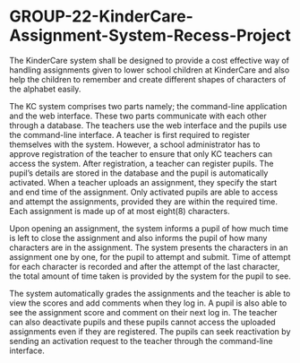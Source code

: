 # GROUP-22-KinderCare-Assignment-System-Recess-Project
The KinderCare system shall be designed to provide a cost effective way of handling assignments given to lower school children at KinderCare and also help the children to remember and create different shapes of characters of the alphabet easily. 

The KC system comprises two parts namely; the command-line application and the web interface. These two parts communicate with each other through a database. The teachers use the web interface and the pupils use the command-line interface. A teacher is first required to register themselves with the system. However, a school administrator has to approve registration of the teacher to ensure that only KC teachers can access the system. After registration, a teacher can register pupils. The pupil’s details are stored in the database and the pupil is automatically activated. When a teacher uploads an assignment, they specify the start and end time of the assignment. Only activated pupils are able to access and attempt the assignments, provided they are within the required time. Each assignment is made up of at most eight(8) characters.  

Upon opening an assignment, the system informs a pupil of how much time is left to close the assignment and also informs the pupil of how many characters are in the assignment. The system presents the characters in an assignment one by one, for the pupil to attempt and submit. Time of attempt for each character is recorded and after the attempt of the last character, the total amount of time taken is provided by the system for the pupil to see. 

The system automatically grades the assignments and the teacher is able to view the scores and add comments when they log in. A pupil is also able to see the assignment score and comment on their next log in. The teacher can also deactivate pupils and these pupils cannot access the uploaded assignments even if they are registered. The pupils can seek reactivation by sending an activation request to the teacher through the command-line interface.
